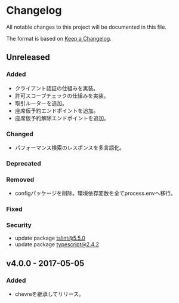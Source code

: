 # Changelog
All notable changes to this project will be documented in this file.

The format is based on [Keep a Changelog](http://keepachangelog.com/).

## Unreleased
### Added
- クライアント認証の仕組みを実装。
- 許可スコープチェックの仕組みを実装。
- 取引ルーターを追加。
- 座席仮予約エンドポイントを追加。
- 座席仮予約解除エンドポイントを追加。

### Changed
- パフォーマンス検索のレスポンスを多言語化。

### Deprecated

### Removed
- configパッケージを削除。環境依存変数を全てprocess.envへ移行。

### Fixed

### Security
- update package [tslint@5.5.0](https://www.npmjs.com/package/tslint)
- update package [typescript@2.4.2](https://www.npmjs.com/package/typescript)

## v4.0.0 - 2017-05-05
### Added
- chevreを継承してリリース。
